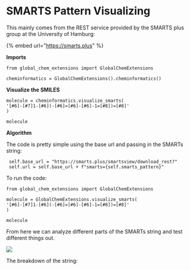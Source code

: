 # SMARTS Pattern Visualizing

This mainly comes from the REST service provided by the SMARTS plus group at the University of Hamburg:

{% embed url="https://smarts.plus" %}

**Imports**

```
from global_chem_extensions import GlobalChemExtensions

cheminformatics = GlobalChemExtensions().cheminformatics()
```

**Visualize the SMILES**

```
molecule = cheminformatics.visualize_smarts(
'[#6]-[#7]1-[#6](-[#6]=[#6]-[#6]-1=[#8])=[#8]'
)

molecule
```

**Algorithm**&#x20;

The code is pretty simple using the base url and passing in the SMARTs string:

```
 self.base_url = "https://smarts.plus/smartsview/download_rest?"
 self.url = self.base_url + f"smarts={self.smarts_pattern}"
```

To run the code:

```
from global_chem_extensions import GlobalChemExtensions

molecule = GlobalChemExtensions.visualize_smarts(
'[#6]-[#7]1-[#6](-[#6]=[#6]-[#6]-1=[#8])=[#8]'
)

molecule
```

From here we can analyze different parts of the SMARTs string and test different things out.&#x20;

![](<../.gitbook/assets/Screen Shot 2022-03-31 at 8.06.03 AM (2).png>)

The breakdown of the string:
